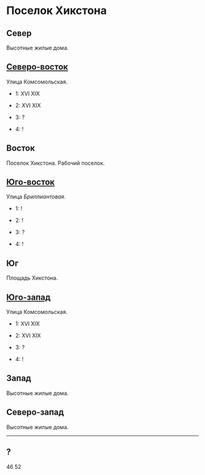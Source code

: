# Поселок Хикстона

## Север

Высотные жилые дома.

## [Северо-восток](./510050.md)

Улица Комсомольская.

* 1:    XVI XIX
* 2:    XVI XIX

* 3:    ?
* 4:    !

## Восток

Поселок Хикстона. Рабочий поселок.

## [Юго-восток](./510070.md)

Улица *Бриллиантовая*.

* 1:    !
* 2:    !

* 3:    ?
* 4:    !

## Юг

Площадь Хикстона.

## [Юго-запад](./450065.md)

Улица Комсомольская.

* 1:    XVI XIX
* 2:    XVI XIX

* 3:    ?
* 4:    !

## Запад

Высотные жилые дома.

## Северо-запад

Высотные жилые дома.

----

## ?

46 52
